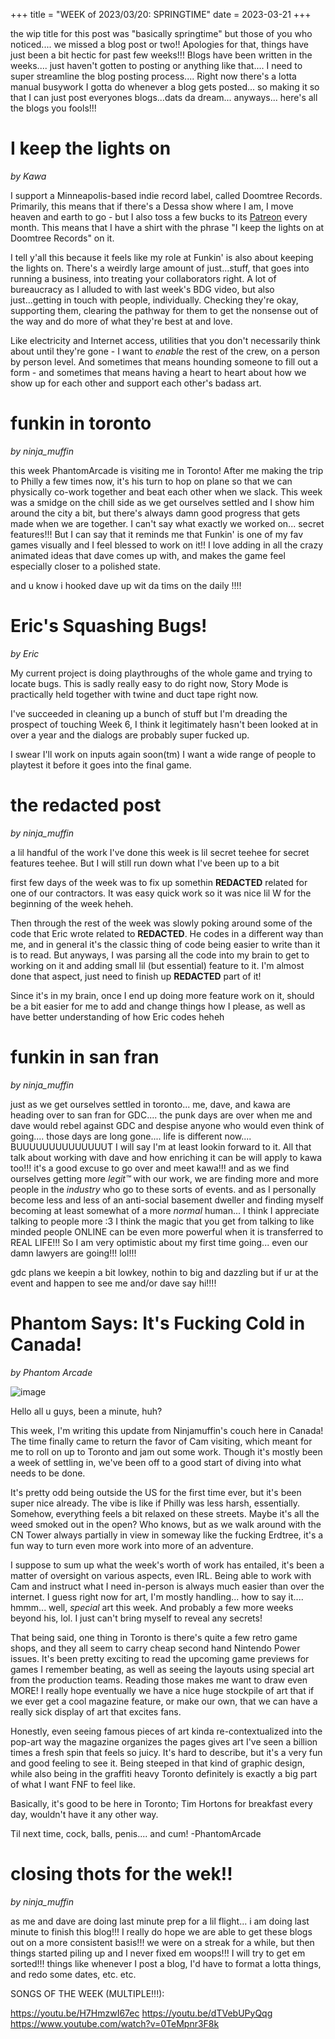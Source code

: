 +++
title = "WEEK of 2023/03/20: SPRINGTIME"
date = 2023-03-21
+++

the wip title for this post was "basically springtime" but those of you who noticed.... we missed a blog post or two!! Apologies for that, things have just been a bit hectic for past few weeks!!! Blogs have been written in the weeks.... just haven't gotten to posting or anything like that.... I need to super streamline the blog posting process.... Right now there's a lotta manual busywork I gotta do whenever a blog gets posted... so making it so that I can just post everyones blogs...dats da dream... anyways... here's all the blogs you fools!!!

# I keep the lights on
*by Kawa* 

I support a Minneapolis-based indie record label, called Doomtree Records. Primarily, this means that if there's a Dessa show where I am, I move heaven and earth to go - but I also toss a few bucks to its [Patreon](https://www.patreon.com/doomtree/membership) every month. This means that I have a shirt with the phrase "I keep the lights on at Doomtree Records" on it.

I tell y'all this because it feels like my role at Funkin' is also about keeping the lights on. There's a weirdly large amount of just...stuff, that goes into running a business, into treating your collaborators right. A lot of bureaucracy as I alluded to with last week's BDG video, but also just...getting in touch with people, individually. Checking they're okay, supporting them, clearing the pathway for them to get the nonsense out of the way and do more of what they're best at and love. 

Like electricity and Internet access, utilities that you don't necessarily think about until they're gone - I want to *enable* the rest of the crew, on a person by person level. And sometimes that means hounding someone to fill out a form - and sometimes that means having a heart to heart about how we show up for each other and support each other's badass art.
    
# funkin in toronto
*by ninja_muffin* 

this week PhantomArcade is visiting me in Toronto! After me making the trip to Philly a few times now, it's his turn to hop on plane so that we can physically co-work together and beat each other when we slack. This week was a smidge on the chill side as we get ourselves settled and I show him around the city a bit, but there's always damn good progress that gets made when we are together. I can't say what exactly we worked on... secret features!!! But I can say that it reminds me that Funkin' is one of my fav games visually and I feel blessed to work on it!! I love adding in all the crazy animated ideas that dave comes up with, and makes the game feel especially closer to a polished state. 

and u know i hooked dave up wit da tims on the daily !!!!
    
# Eric's Squashing Bugs!
*by Eric* 

My current project is doing playthroughs of the whole game and trying to locate bugs. This is sadly really easy to do right now, Story Mode is practically held together with twine and duct tape right now.

I've succeeded in cleaning up a bunch of stuff but I'm dreading the prospect of touching Week 6, I think it legitimately hasn't been looked at in over a year and the dialogs are probably super fucked up.

I swear I'll work on inputs again soon(tm) I want a wide range of people to playtest it before it goes into the final game.
    
# the redacted post
*by ninja_muffin* 

a lil handful of the work I've done this week is lil secret teehee for secret features teehee. But I will still run down what I've been up to a bit

first few days of the week was to fix up somethin **REDACTED** related for one of our contractors. It was easy quick work so it was nice lil W for the beginning of the week heheh. 

Then through the rest of the week was slowly poking around some of the code that Eric wrote related to **REDACTED**. He codes in a different way than me, and in general it's the classic thing of code being easier to write than it is to read. But anyways, I was parsing all the code into my brain to get to working on it and adding small lil (but essential) feature to it. I'm almost done that aspect, just need to finish up **REDACTED** part of it!

Since it's in my brain, once I end up doing more feature work on it, should be a bit easier for me to add and change things how I please, as well as have better understanding of how Eric codes heheh
    
# funkin in san fran
*by ninja_muffin* 

just as we get ourselves settled in toronto... me, dave, and kawa are heading over to san fran for GDC.... the punk days are over when me and dave would rebel against GDC and despise anyone who would even think of going.... those days are long gone.... life is different now.... BUUUUUUUUUUUUUUT I will say I'm at least lookin forward to it. All that talk about working with dave and how enriching it can be will apply to kawa too!!! it's a good excuse to go over and meet kawa!!! and as we find ourselves getting more *legit™️* with our work, we are finding more and more people in the *industry* who go to these sorts of events. and as I personally become less and less of an anti-social basement dweller and finding myself becoming at least somewhat of a more *normal* human... I think I appreciate talking to people more :3 I think the magic that you get from talking to like minded people ONLINE can be even more powerful when it is transferred to REAL LIFE!!! So I am very optimistic about my first time going... even our damn lawyers are going!!! lol!!!

gdc plans we keepin a bit lowkey, nothin to big and dazzling but if ur at the event and happen to see me and/or dave say hi!!!!
    
# Phantom Says: It's Fucking Cold in Canada!
*by Phantom Arcade* 

![image](https://www.newgrounds.com/dump/draw/daf2cfd718a8a8df9775395469ec4466)

Hello all u guys, been a minute, huh?

This week, I'm writing this update from Ninjamuffin's couch here in Canada! The time finally came to return the favor of Cam visiting, which meant for me to roll on up to Toronto and jam out some work. Though it's mostly been a week of settling in, we've been off to a good start of diving into what needs to be done.

It's pretty odd being outside the US for the first time ever, but it's been super nice already. The vibe is like if Philly was less harsh, essentially. Somehow, everything feels a bit relaxed on these streets. Maybe it's all the weed smoked out in the open? Who knows, but as we walk around with the CN Tower always partially in view in someway like the fucking Erdtree, it's a fun way to turn even more work into more of an adventure. 

I suppose to sum up what the week's worth of work has entailed, it's been a matter of oversight on various aspects, even IRL. Being able to work with Cam and instruct what I need in-person is always much easier than over the internet. I guess right now for art, I'm mostly handling... how to say it.... hmmm... well, *special* art this week. And probably a few more weeks beyond his, lol. I just can't bring myself to reveal any secrets!

That being said, one thing in Toronto is there's quite a few retro game shops, and they all seem to carry cheap second hand Nintendo Power issues. It's been pretty exciting to read the upcoming game previews for games I remember beating, as well as seeing the layouts using special art from the production teams. Reading those makes me want to draw even MORE! I really hope eventually we have a nice huge stockpile of art that if we ever get a cool magazine feature, or make our own, that we can have a really sick display of art that excites fans.

Honestly, even seeing famous pieces of art kinda  re-contextualized into the pop-art way the magazine organizes the pages gives art I've seen a billion times a fresh spin that feels so juicy. It's hard to describe, but it's a very fun and good feeling to see it. Being steeped in that kind of graphic design, while also being in the graffiti heavy Toronto definitely is exactly a big part of what I want FNF to feel like. 

Basically, it's good to be here in Toronto; Tim Hortons for breakfast every day, wouldn't have it any other way.

Til next time, cock, balls, penis.... and cum!
-PhantomArcade
    
# closing thots for the wek!!
*by ninja_muffin* 

as me and dave are doing last minute prep for a lil flight... i am doing last minute to finish this blog!!! I really do hope we are able to get these blogs out on a more consistent basis!!! we were on a streak for a while, but then things started piling up and I never fixed em woops!!! I will try to get em sorted!!! things like whenever I post a blog, I'd have to format a lotta things, and redo some dates, etc. etc. 

SONGS OF THE WEEK (MULTIPLE!!!): 

https://youtu.be/H7HmzwI67ec
https://youtu.be/dTVebUPyQqg
https://www.youtube.com/watch?v=0TeMpnr3F8k
    

